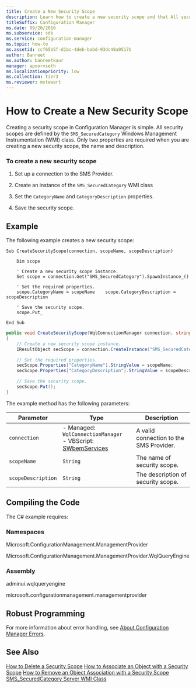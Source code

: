 ```yaml
---
title: Create a New Security Scope
description: Learn how to create a new security scope and that All security scopes are defined by the SMS_SecuredCategory Windows Management Instrumentation (WMI) class.
titleSuffix: Configuration Manager
ms.date: 09/20/2016
ms.subservice: sdk
ms.service: configuration-manager
ms.topic: how-to
ms.assetid: ccf65b5f-d1bc-4deb-babd-93dc48a9517b
author: Banreet
ms.author: banreetkaur
manager: apoorvseth
ms.localizationpriority: low
ms.collection: tier3
ms.reviewer: mstewart
---
```

# How to Create a New Security Scope
Creating a security scope in Configuration Manager is simple. All security scopes are defined by the `SMS_SecuredCategory` Windows Management Instrumentation (WMI) class. Only two properties are required when you are creating a new security scope, the name and description.

### To create a new security scope

1.  Set up a connection to the SMS Provider.

2.  Create an instance of the `SMS_SecuredCategory` WMI class

3.  Set the `CategoryName` and `CategoryDescription` properties.

4.  Save the security scope.

## Example
 The following example creates a new security scope:

```vbs
Sub CreateSecurityScope(connection, scopeName, scopeDescription)

    Dim scope

    ' Create a new security scope instance.
    Set scope = connection.Get("SMS_SecuredCategory").SpawnInstance_()

    ' Set the required properties.
    scope.CategoryName = scopeName    scope.CategoryDescription = scopeDescription

    ' Save the security scope.
    scope.Put_

End Sub
```

```c#
public void CreateSecurityScope(WqlConnectionManager connection, string scopeName, string scopeDescription)
{
    // Create a new security scope instance.
    IResultObject secScope = connection.CreateInstance("SMS_SecuredCategory");

    // Set the required properties.
    secScope.Properties["CategoryName"].StringValue = scopeName;
    secScope.Properties["CategoryDescription"].StringValue = scopeDescription;

    // Save the security scope.
    secScope.Put();
}
```

 The example method has the following parameters:

| Parameter | Type | Description |
| --------- | ---- | ----------- |
|`connection`|-   Managed: `WqlConnectionManager`<br />-   VBScript: [SWbemServices](/windows/win32/wmisdk/swbemservices)|A valid connection to the SMS Provider.|
|`scopeName`|`String`|The name of security scope.|
|`scopeDescription`|`String`|The description of security scope.|

## Compiling the Code
 The C# example requires:

### Namespaces
 Microsoft.ConfigurationManagement.ManagementProvider

 Microsoft.ConfigurationManagement.ManagementProvider.WqlQueryEngine

### Assembly
 adminui.wqlqueryengine

 microsoft.configurationmanagement.managementprovider

## Robust Programming
 For more information about error handling, see [About Configuration Manager Errors](../../../../develop/core/understand/about-configuration-manager-errors.md).

## See Also
 [How to Delete a Security Scope](../../../../develop/core/servers/configure/how-to-delete-a-security-scope.md)
 [How to Associate an Object with a Security Scope](../../../../develop/core/servers/configure/how-to-associate-an-object-with-a-security-scope.md)
 [How to Remove an Object Association with a Security Scope](../../../../develop/core/servers/configure/how-to-remove-an-object-association-with-a-security-scope.md)
 [SMS_SecuredCategory Server WMI Class](../../../../develop/reference/core/servers/configure/sms_securedcategory-server-wmi-class.md)
